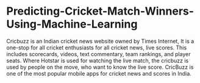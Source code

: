 # Predicting-Cricket-Match-Winners-Using-Machine-Learning
Cricbuzz is an Indian cricket news website owned by Times Internet, It is a one-stop for all cricket enthusiasts for all cricket news, live scores. This includes scorecards, videos, text commentary, team rankings, and player seats. Where Hotstar is used for watching the live match, the cricbuzz is used by people on the move, who want to know the live score. CricBuzz is one of the most popular mobile apps for cricket news and scores in India.  
